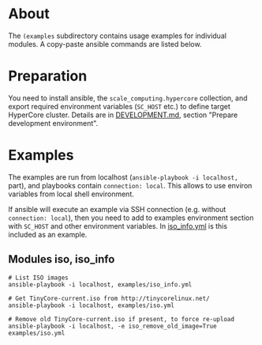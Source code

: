 # About

The `(examples` subdirectory contains usage examples for individual modules.
A copy-paste ansible commands are listed below.

# Preparation

You need to install ansible, the `scale_computing.hypercore` collection,
and export required environment variables (`SC_HOST` etc.) to define target HyperCore cluster.
Details are in [DEVELOPMENT.md](../DEVELOPMENT.md), section "Prepare development environment".

# Examples

The examples are run from localhost (`ansible-playbook -i localhost,` part),
and playbooks contain `connection: local`.
This allows to use environ variables from local shell environment.

If ansible will execute an example via SSH connection (e.g. without `connection: local`),
then you need to add to examples environment section with `SC_HOST` and other environment variables.
In [iso_info.yml](iso_info.yml) is this included as an example.

## Modules iso, iso_info

```shell script
# List ISO images
ansible-playbook -i localhost, examples/iso_info.yml

# Get TinyCore-current.iso from http://tinycorelinux.net/
ansible-playbook -i localhost, examples/iso.yml

# Remove old TinyCore-current.iso if present, to force re-upload
ansible-playbook -i localhost, -e iso_remove_old_image=True examples/iso.yml
```
